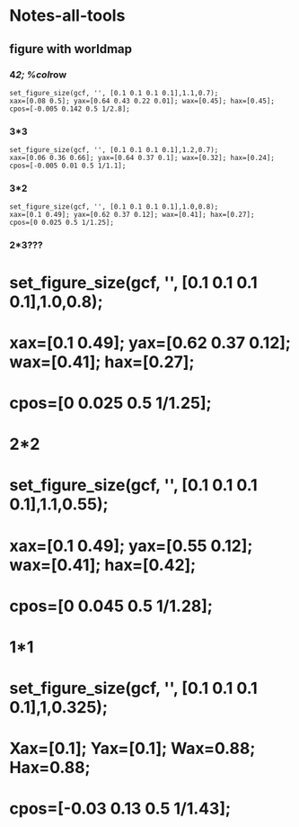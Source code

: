 # Notes-all-tools
## figure with worldmap 

### 4*2; %col*row
```
set_figure_size(gcf, '', [0.1 0.1 0.1 0.1],1.1,0.7);
xax=[0.08 0.5]; yax=[0.64 0.43 0.22 0.01]; wax=[0.45]; hax=[0.45];
cpos=[-0.005 0.142 0.5 1/2.8];
```

### 3*3
```
set_figure_size(gcf, '', [0.1 0.1 0.1 0.1],1.2,0.7);
xax=[0.06 0.36 0.66]; yax=[0.64 0.37 0.1]; wax=[0.32]; hax=[0.24];
cpos=[-0.005 0.01 0.5 1/1.1];
```

### 3*2
```
set_figure_size(gcf, '', [0.1 0.1 0.1 0.1],1.0,0.8);
xax=[0.1 0.49]; yax=[0.62 0.37 0.12]; wax=[0.41]; hax=[0.27];
cpos=[0 0.025 0.5 1/1.25];
```

### 2*3???
# set_figure_size(gcf, '', [0.1 0.1 0.1 0.1],1.0,0.8);
# xax=[0.1 0.49]; yax=[0.62 0.37 0.12]; wax=[0.41]; hax=[0.27];
# cpos=[0 0.025 0.5 1/1.25];

# 2*2
# set_figure_size(gcf, '', [0.1 0.1 0.1 0.1],1.1,0.55);
# xax=[0.1 0.49]; yax=[0.55 0.12]; wax=[0.41]; hax=[0.42];
# cpos=[0 0.045 0.5 1/1.28];

# 1*1
# set_figure_size(gcf, '', [0.1 0.1 0.1 0.1],1,0.325);
# Xax=[0.1]; Yax=[0.1]; Wax=0.88; Hax=0.88;
# cpos=[-0.03 0.13 0.5 1/1.43];
